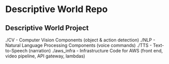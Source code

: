 # Descriptive World Repo
## Descriptive World Project

./CV - Computer Vision Components (object & action detection)
./NLP - Natural Language Processing Components (voice commands)
./TTS - Text-to-Speech (narration)
./aws_infra - Infrastructure Code for AWS (front end, video pipeline, API gateway, lambdas)

